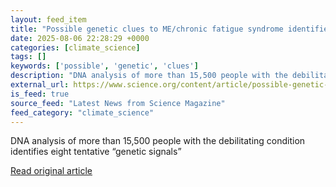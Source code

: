 ```yaml
---
layout: feed_item
title: "Possible genetic clues to ME/chronic fatigue syndrome identified in massive study"
date: 2025-08-06 22:28:29 +0000
categories: [climate_science]
tags: []
keywords: ['possible', 'genetic', 'clues']
description: "DNA analysis of more than 15,500 people with the debilitating condition identifies eight tentative “genetic signals”"
external_url: https://www.science.org/content/article/possible-genetic-clues-me-chronic-fatigue-syndrome-identified-massive-study
is_feed: true
source_feed: "Latest News from Science Magazine"
feed_category: "climate_science"
---
```


DNA analysis of more than 15,500 people with the debilitating condition identifies eight tentative “genetic signals”

[Read original article](https://www.science.org/content/article/possible-genetic-clues-me-chronic-fatigue-syndrome-identified-massive-study)
